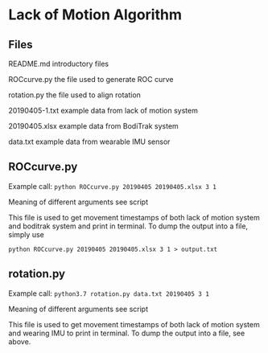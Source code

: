 # Lack of Motion Algorithm

## Files
README.md     introductory files

ROCcurve.py   the file used to generate ROC curve

rotation.py   the file used to align rotation

20190405-1.txt example data from lack of motion system

20190405.xlsx example data from BodiTrak system

data.txt example data from wearable IMU sensor

## ROCcurve.py
Example call: 
`python ROCcurve.py 20190405 20190405.xlsx 3 1`

Meaning of different arguments see script

This file is used to get movement timestamps of both lack of motion system and boditrak system and print in terminal. To dump the output into a file, simply use

`python ROCcurve.py 20190405 20190405.xlsx 3 1 > output.txt`

## rotation.py
Example call:
`python3.7 rotation.py data.txt 20190405 3 1`

Meaning of different arguments see script

This file is used to get movement timestamps of both lack of motion system and wearing IMU to print in terminal. To dump the output into a file, see above.